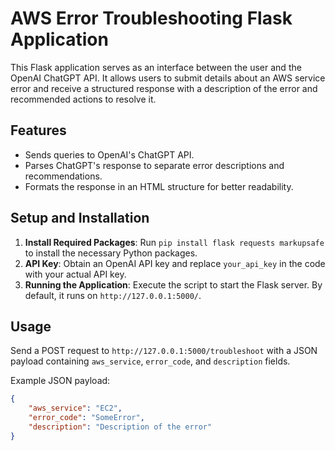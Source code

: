 # AWS Error Troubleshooting Flask Application

This Flask application serves as an interface between the user and the OpenAI ChatGPT API. It allows users to submit details about an AWS service error and receive a structured response with a description of the error and recommended actions to resolve it.

## Features

- Sends queries to OpenAI's ChatGPT API.
- Parses ChatGPT's response to separate error descriptions and recommendations.
- Formats the response in an HTML structure for better readability.

## Setup and Installation

1. **Install Required Packages**: Run `pip install flask requests markupsafe` to install the necessary Python packages.
2. **API Key**: Obtain an OpenAI API key and replace `your_api_key` in the code with your actual API key.
3. **Running the Application**: Execute the script to start the Flask server. By default, it runs on `http://127.0.0.1:5000/`.

## Usage

Send a POST request to `http://127.0.0.1:5000/troubleshoot` with a JSON payload containing `aws_service`, `error_code`, and `description` fields.

Example JSON payload:
```json
{
    "aws_service": "EC2",
    "error_code": "SomeError",
    "description": "Description of the error"
}
